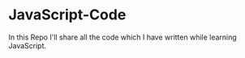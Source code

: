 # JavaScript-Code
In this Repo I'll share all the code which I have written while learning JavaScript. 
